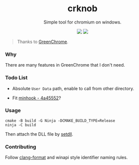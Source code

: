 <div align="center">
<h1>crknob</h1>
<p>Simple tool for chromium on windows.</p>
<img src="https://flat.badgen.net/github/release/kkocdko/crknob?color=4caf50">
<img src="https://flat.badgen.net/github/license/kkocdko/crknob?color=4caf50">
</div>

> Thanks to [GreenChrome](https://github.com/shuax/GreenChrome).

### Why

There are many features in GreenChrome that I don't need.

### Todo List

- Absolute `User Data` path, enable to call from other directory.

- Fit [minhook - 4a45552](https://github.com/TsudaKageyu/minhook/commit/4a45552)?

### Usage

```batch
cmake -B build -G Ninja -DCMAKE_BUILD_TYPE=Release
ninja -C build
```

Then attach the DLL file by [setdll](https://github.com/Microsoft/Detours/tree/master/samples/setdll).

### Contributing

Follow [clang-format](https://clang.llvm.org/docs/ClangFormat.html) and winapi style identifier naming rules.
